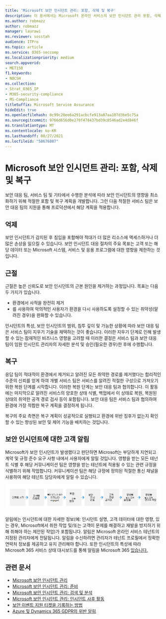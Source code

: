 ```yaml
---
title: 'Microsoft 보안 인시던트 관리: 포함, 삭제 및 복구'
description: 이 문서에서는 Microsoft 온라인 서비스의 보안 인시던트 관리 포함, 삭제 및 복구 프로세스에 대한 개요를 제공합니다.
ms.author: robmazz
author: robmazz
manager: laurawi
ms.reviewer: sosstah
audience: ITPro
ms.topic: article
ms.service: O365-seccomp
ms.localizationpriority: medium
search.appverid:
- MET150
f1.keywords:
- NOCSH
ms.collection:
- Strat_O365_IP
- M365-security-compliance
- MS-Compliance
titleSuffix: Microsoft Service Assurance
hideEdit: true
ms.openlocfilehash: 0c99c28ee6a291acbcfe913a87aa107d3be5c75a
ms.sourcegitcommit: 9766d656d0e270f478437bd39c0546ad2e4d846f
ms.translationtype: MT
ms.contentlocale: ko-KR
ms.lasthandoff: 08/27/2021
ms.locfileid: "58676807"
---
```

# <a name="microsoft-security-incident-management-containment-eradication-and-recovery"></a>Microsoft 보안 인시던트 관리: 포함, 삭제 및 복구

보안 대응 팀, 서비스 팀 및 기타에서 수행한 분석에 따라 보안 인시던트의 영향을 최소화하기 위해 적절한 포함 및 복구 계획을 개발합니다. 그런 다음 적절한 서비스 팀은 보안 대응 팀의 지원을 통해 프로덕션에서 해당 계획을 적용합니다.

## <a name="containment"></a>억제

보안 인시던트가 감지된 후 침입을 포함해야 적대가 더 많은 리소스에 액세스하거나 더 많은 손상을 일으킬 수 있습니다. 보안 인시던트 대응 절차의 주요 목표는 고객 또는 해당 데이터 또는 Microsoft 시스템, 서비스 및 응용 프로그램에 대한 영향을 제한하는 것입니다.

## <a name="eradication"></a>근절

근절은 높은 신뢰도로 보안 인시던트의 근본 원인을 제거하는 과정입니다. 목표는 다음 두 가지가 있습니다.

- 환경에서 사적을 완전히 제거
- 를 사용하여 악의적인 사용자가 환경을 다시 사용하도록 설정할 수 있는 취약성(알려진 경우)을 완화할 수 있습니다.

인시던트의 특성, 보안 인시던트의 범위, 침투 깊이 및 가능한 상황에 따라 보안 대응 팀은 서비스 팀이 지우기 기술을 채택하는 것이 좋습니다. 이러한 지우기 단계로 인해 발생할 수 있는 잠재적인 비즈니스 영향을 고려할 때 이러한 결정은 서비스 팀과 보안 대응 팀이 임원 인시던트 관리자의 자세한 분석 및 승인(필요한 경우)한 후에 수행합니다.

## <a name="recovery"></a>복구

응답 팀이 적대적이 환경에서 제거되고 알려진 모든 취약한 경로를 제거했다는 합리적인 수준의 신뢰를 얻게 하여 개별 서비스 팀은 서비스를 알려진 적절한 구성으로 가져오기 위한 복원 단계를 시작합니다. 이러한 복원 단계는 보안 대응 팀과 협의합니다. 이 활동에는 마지막으로 알려진 서비스의 양호한 상태 식별, 백업에서 이 상태로 복원, 복원된 상태의 취약한 공격 경로 검사 등이 포함됩니다. 보안 대응 팀은 서비스 팀과 협의하여 환경에 가장 적합한 복구 계획을 결정하게 됩니다.

복구의 주요 측면은 복구 계획이 성공적으로 실행되고 환경에 위반 징후가 없는지 확인할 수 있는 향상된 보안 및 제어 기능을 배치하는 것입니다.

## <a name="customer-notification-of-security-incident"></a>보안 인시던트에 대한 고객 알림

Microsoft가 보안 인시던트가 발생했다고 판단하면 Microsoft는 부당하게 지연되고 계약 및 규정 준수 요구 사항 내에서 사용자에게 알릴 것입니다. 영향을 받는 모든 테넌트 식별 후 해당 커뮤니케이션 팀은 영향을 받는 테넌트에 적용될 수 있는 관련 규정을 식별하기 위해 작업합니다. 커뮤니케이션 팀은 해당 규정에 정의된 적절한 통신 채널을 사용하여 해당 테넌트 담당자에게 알릴 수 있습니다.

![인시던트 대응 프로세스.](../media/assurance-incident-response-process.png)

알림에는 인시던트에 대한 자세한 정보(예: 인시던트 설명, 고객 데이터에 대한 영향, 있는 경우, Microsoft에서 취한 작업 및/또는 고객이 문제를 해결하고 재발을 방지하기 위해 취해야 하는 제안된 작업)가 포함됩니다. 알림은 Microsoft 온라인 서비스 테넌트의 지정된 관리자에게 전달됩니다. 알림을 수신하려면 관리자가 테넌트 프로필에서 정확한 연락처 정보를 제공하고 유지 관리해야 합니다. 또한 인시던트의 특성에 따라 Microsoft 365 서비스 상태 대시보드를 통해 알림을 Microsoft 365 [있습니다.](http://status.yammer.com/)

## <a name="related-articles"></a>관련 문서

- [Microsoft 보안 인시던트 관리](assurance-security-incident-management.md)
- [Microsoft 보안 인시던트 관리: 준비](assurance-sim-preparation.md)
- [Microsoft 보안 인시던트 관리: 검색 및 분석](assurance-sim-detection-analysis.md)
- [Microsoft 보안 인시던트 관리: 인시던트 사후 활동](assurance-sim-post-incident-activity.md)
- [보안 이벤트 지원 티켓을 기록하는 방법](/azure/security/fundamentals/event-support-ticket)
- [Azure 및 Dynamics 365 GDPR의 위반 알림](/compliance/regulatory/gdpr-breach-azure-dynamics)
